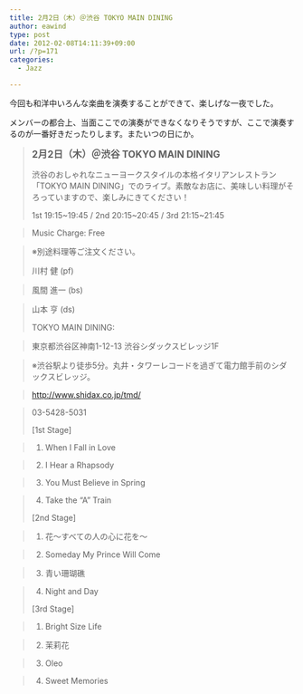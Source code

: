 ```yaml
---
title: 2月2日（木）＠渋谷 TOKYO MAIN DINING
author: eawind
type: post
date: 2012-02-08T14:11:39+09:00
url: /?p=171
categories:
  - Jazz

---
```

今回も和洋中いろんな楽曲を演奏することができて、楽しげな一夜でした。

メンバーの都合上、当面ここでの演奏ができなくなりそうですが、ここで演奏するのが一番好きだったりします。またいつの日にか。

> **<big>2月2日（木）＠渋谷 TOKYO MAIN DINING</big>**
> 
> 渋谷のおしゃれなニューヨークスタイルの本格イタリアンレストラン「TOKYO MAIN DINING」でのライブ。素敵なお店に、美味しい料理がそろっていますので、楽しみにきてください！
> 
> 1st 19:15~19:45 / 2nd 20:15~20:45 / 3rd 21:15~21:45
  
> Music Charge: Free
  
> ※別途料理等ご注文ください。
> 
> 川村 健 (pf)
  
> 風間 進一 (bs)
  
> 山本 亨 (ds)
> 
> TOKYO MAIN DINING:
  
> 東京都渋谷区神南1-12-13 渋谷シダックスビレッジ1F
  
> ※渋谷駅より徒歩5分。丸井・タワーレコードを過ぎて電力館手前のシダックスビレッジ。
  
> http://www.shidax.co.jp/tmd/
  
> 03-5428-5031
> 
> [1st Stage]
  
> 1. When I Fall in Love
  
> 2. I Hear a Rhapsody
  
> 3. You Must Believe in Spring
  
> 4. Take the &#8220;A&#8221; Train
> 
> [2nd Stage]
  
> 1. 花〜すべての人の心に花を〜
  
> 2. Someday My Prince Will Come
  
> 3. 青い珊瑚礁
  
> 4. Night and Day
> 
> [3rd Stage]
  
> 1. Bright Size Life
  
> 2. 茉莉花
  
> 3. Oleo
  
> 4. Sweet Memories
